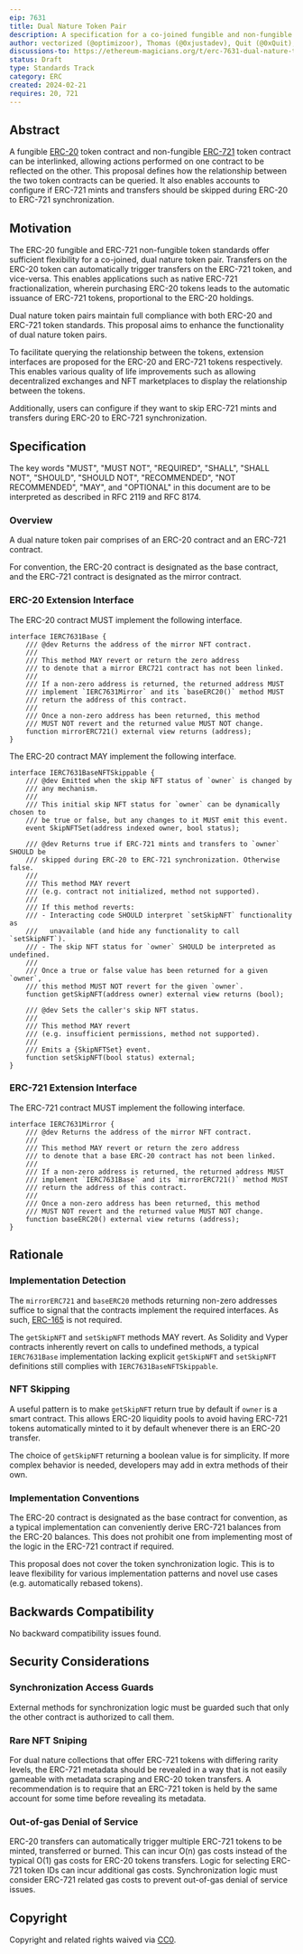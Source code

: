 ```yaml
---
eip: 7631
title: Dual Nature Token Pair
description: A specification for a co-joined fungible and non-fungible token pair
author: vectorized (@optimizoor), Thomas (@0xjustadev), Quit (@0xQuit), Michael Amadi (@AmadiMichaels), cygaar (@0xCygaar), Harrison (@PopPunkOnChain)
discussions-to: https://ethereum-magicians.org/t/erc-7631-dual-nature-token-pair/18796
status: Draft
type: Standards Track
category: ERC
created: 2024-02-21
requires: 20, 721
---
```


## Abstract

A fungible [ERC-20](./eip-20.md) token contract and non-fungible [ERC-721](./eip-721.md) token contract can be interlinked, allowing actions performed on one contract to be reflected on the other. This proposal defines how the relationship between the two token contracts can be queried. It also enables accounts to configure if ERC-721 mints and transfers should be skipped during ERC-20 to ERC-721 synchronization.

## Motivation

The ERC-20 fungible and ERC-721 non-fungible token standards offer sufficient flexibility for a co-joined, dual nature token pair. Transfers on the ERC-20 token can automatically trigger transfers on the ERC-721 token, and vice-versa. This enables applications such as native ERC-721 fractionalization, wherein purchasing ERC-20 tokens leads to the automatic issuance of ERC-721 tokens, proportional to the ERC-20 holdings.

Dual nature token pairs maintain full compliance with both ERC-20 and ERC-721 token standards. This proposal aims to enhance the functionality of dual nature token pairs.

To facilitate querying the relationship between the tokens, extension interfaces are proposed for the ERC-20 and ERC-721 tokens respectively. This enables various quality of life improvements such as allowing decentralized exchanges and NFT marketplaces to display the relationship between the tokens.

Additionally, users can configure if they want to skip ERC-721 mints and transfers during ERC-20 to ERC-721 synchronization.

## Specification

The key words "MUST", "MUST NOT", "REQUIRED", "SHALL", "SHALL NOT", "SHOULD", "SHOULD NOT", "RECOMMENDED", "NOT RECOMMENDED", "MAY", and "OPTIONAL" in this document are to be interpreted as described in RFC 2119 and RFC 8174.

### Overview

A dual nature token pair comprises of an ERC-20 contract and an ERC-721 contract.

For convention, the ERC-20 contract is designated as the base contract, and the ERC-721 contract is designated as the mirror contract.

### ERC-20 Extension Interface

The ERC-20 contract MUST implement the following interface.

```solidity
interface IERC7631Base {
    /// @dev Returns the address of the mirror NFT contract.
    ///
    /// This method MAY revert or return the zero address
    /// to denote that a mirror ERC721 contract has not been linked.
    ///
    /// If a non-zero address is returned, the returned address MUST
    /// implement `IERC7631Mirror` and its `baseERC20()` method MUST
    /// return the address of this contract.
    ///
    /// Once a non-zero address has been returned, this method
    /// MUST NOT revert and the returned value MUST NOT change.
    function mirrorERC721() external view returns (address);
}
```

The ERC-20 contract MAY implement the following interface.

```solidity
interface IERC7631BaseNFTSkippable {
    /// @dev Emitted when the skip NFT status of `owner` is changed by
    /// any mechanism.
    ///
    /// This initial skip NFT status for `owner` can be dynamically chosen to
    /// be true or false, but any changes to it MUST emit this event.
    event SkipNFTSet(address indexed owner, bool status);

    /// @dev Returns true if ERC-721 mints and transfers to `owner` SHOULD be
    /// skipped during ERC-20 to ERC-721 synchronization. Otherwise false.
    /// 
    /// This method MAY revert
    /// (e.g. contract not initialized, method not supported).
    ///
    /// If this method reverts:
    /// - Interacting code SHOULD interpret `setSkipNFT` functionality as
    ///   unavailable (and hide any functionality to call `setSkipNFT`).
    /// - The skip NFT status for `owner` SHOULD be interpreted as undefined.
    ///
    /// Once a true or false value has been returned for a given `owner`,
    /// this method MUST NOT revert for the given `owner`.
    function getSkipNFT(address owner) external view returns (bool);

    /// @dev Sets the caller's skip NFT status.
    ///
    /// This method MAY revert
    /// (e.g. insufficient permissions, method not supported).
    ///
    /// Emits a {SkipNFTSet} event.
    function setSkipNFT(bool status) external;
}
```

### ERC-721 Extension Interface

The ERC-721 contract MUST implement the following interface.

```solidity
interface IERC7631Mirror {
    /// @dev Returns the address of the mirror NFT contract.
    ///
    /// This method MAY revert or return the zero address
    /// to denote that a base ERC-20 contract has not been linked.
    ///
    /// If a non-zero address is returned, the returned address MUST
    /// implement `IERC7631Base` and its `mirrorERC721()` method MUST
    /// return the address of this contract.
    ///
    /// Once a non-zero address has been returned, this method
    /// MUST NOT revert and the returned value MUST NOT change.
    function baseERC20() external view returns (address);
}
```
## Rationale

### Implementation Detection

The `mirrorERC721` and `baseERC20` methods returning non-zero addresses suffice to signal that the contracts implement the required interfaces. As such, [ERC-165](./eip-165.md) is not required.

The `getSkipNFT` and `setSkipNFT` methods MAY revert. As Solidity and Vyper contracts inherently revert on calls to undefined methods, a typical `IERC7631Base` implementation lacking explicit `getSkipNFT` and `setSkipNFT` definitions still complies with `IERC7631BaseNFTSkippable`.

### NFT Skipping

A useful pattern is to make `getSkipNFT` return true by default if `owner` is a smart contract. This allows ERC-20 liquidity pools to avoid having ERC-721 tokens automatically minted to it by default whenever there is an ERC-20 transfer.

The choice of `getSkipNFT` returning a boolean value is for simplicity. If more complex behavior is needed, developers may add in extra methods of their own.

### Implementation Conventions

The ERC-20 contract is designated as the base contract for convention, as a typical implementation can conveniently derive ERC-721 balances from the ERC-20 balances. This does not prohibit one from implementing most of the logic in the ERC-721 contract if required.

This proposal does not cover the token synchronization logic. This is to leave flexibility for various implementation patterns and novel use cases (e.g. automatically rebased tokens).

## Backwards Compatibility

No backward compatibility issues found.

## Security Considerations

### Synchronization Access Guards

External methods for synchronization logic must be guarded such that only the other contract is authorized to call them.

### Rare NFT Sniping

For dual nature collections that offer ERC-721 tokens with differing rarity levels, the ERC-721 metadata should be revealed in a way that is not easily gameable with metadata scraping and ERC-20 token transfers. A recommendation is to require that an ERC-721 token is held by the same account for some time before revealing its metadata.

### Out-of-gas Denial of Service

ERC-20 transfers can automatically trigger multiple ERC-721 tokens to be minted, transferred or burned. This can incur O(n) gas costs instead of the typical O(1) gas costs for ERC-20 tokens transfers. 
Logic for selecting ERC-721 token IDs can incur additional gas costs. Synchronization logic must consider ERC-721 related gas costs to prevent out-of-gas denial of service issues.

## Copyright

Copyright and related rights waived via [CC0](../LICENSE.md).
